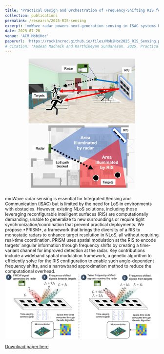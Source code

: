 ```yaml
---
title: "Practical Design and Orchestration of Frequency-Shifting RIS for NLoS mmWave Sensing"
collection: publications
permalink: /research/2025-RIS-sensing
excerpt: 'mmWave radar powers next-generation sensing in ISAC systems but struggles in non-line-of-sight environments. PRISM breaks through these limits, using RIS-based spatial modulation to turn angular cues into frequency shifts—boosting resolution without heavy computation or tight synchronization. The result: faster, more adaptable radar sensing that works where others fail.'
date: 2025-07-20
venue: 'ACM MobiHoc'
paperurl: 'https://rockincroc.github.io/files/MobiHoc2025_RIS_Sensing.pdf'
# citation: 'Aadesh Madnaik and Karthikeyan Sundaresan. 2025. Practical Design and Orchestration of Frequency-Shifting RIS for NLoS mmWave Sensing. In Proceedings of the Twenty-sixth International Symposium on Theory, Algorithmic Foundations, and Protocol Design for Mobile Networks and Mobile Computing (MobiHoc 2025).'
---
```

<center><img src="/images/2025-rissensing-scenario1.png" alt="Scenario-1" width="350"/><img src="/images/2025-rissensing-scenario2.png" alt="Scenario-2" width="350"/></center>
<br>
mmWave radar sensing is essential for Integrated Sensing and Communication (ISAC) but is limited by the need for LoS in environments with obstacles. However, existing NLoS solutions, including those leveraging reconfigurable intelligent surfaces (RIS) are computationally demanding, unable to generalize to new surroundings or require tight synchronization/coordination that prevent practical deployments. We propose *PRISM*, a framework that brings the diversity of a RIS to monostatic radars to enhance target resolution in NLoS, all without requiring real-time coordination. PRISM uses spatial modulation at the RIS to encode targets’ angular information through frequency shifts by creating a time-variant channel for improved detection at the radar. Key contributions include a wideband spatial modulation framework, a genetic algorithm to efficiently solve for the RIS configuration to enable such angle-dependent frequency shifts, and a narrowband approximation method to reduce the computational overhead.

<center><img src="/images/2025-rissensing-principle.png" alt="RIS Principle" width="500"/></center>

[Download paper here](https://rockincroc.github.io/files/MobiHoc2025_RIS_Sensing.pdf)

<!-- Recommended citation: A. Madnaik, N. C. Matson and K. Sundaresan, "Scalable Network Tomography for Dynamic Spectrum Access," IEEE INFOCOM 2024 - IEEE Conference on Computer Communications, Vancouver, Canada, 2024 -->